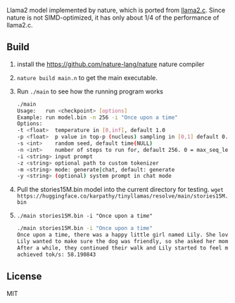 Llama2 model implemented by nature, which is ported from [llama2.c](https://github.com/karpathy/llama2.c). Since nature is not SIMD-optimized, it has only about 1/4 of the performance of llama2.c.

## Build

1. install the https://github.com/nature-lang/nature nature compiler
2. `nature build main.n` to get the main executable.
3. Run `./main` to see how the running program works

     ```sh
    ./main
    Usage:   run <checkpoint> [options]
    Example: run model.bin -n 256 -i "Once upon a time"
    Options:
    -t <float>  temperature in [0,inf], default 1.0
    -p <float>  p value in top-p (nucleus) sampling in [0,1] default 0.9
    -s <int>    random seed, default time(NULL)
    -n <int>    number of steps to run for, default 256. 0 = max_seq_len
    -i <string> input prompt
    -z <string> optional path to custom tokenizer
    -m <string> mode: generate|chat, default: generate
    -y <string> (optional) system prompt in chat mode
    ```

4. Pull the stories15M.bin model into the current directory for testing.
    `wget https://huggingface.co/karpathy/tinyllamas/resolve/main/stories15M.bin`

5. `./main stories15M.bin -i "Once upon a time"`

    ```sh
    ./main stories15M.bin -i "Once upon a time"
    Once upon a time, there was a happy little girl named Lily. She loved to walk in the park with her mommy. One day, they saw a big dog that made them feel nervous. "Mommy, what is that?" asked Lily. "That's a big dog, Lily. He's scary," replied her mommy. 
    Lily wanted to make sure the dog was friendly, so she asked her mommy if she could pet him. Her mommy said yes, so Lily slowly walked up to the dog and pet him gently. The dog was so soft and friendly, and Lily felt very happy. 
    After a while, they continued their walk and Lily started to feel more relaxed. "Mommy, I feel better now. Can we walk again?" asked Lily. "Of course, Lily. Let's walk slowly and safely," said her mommy. And so, they walked back home, feeling happy and relaxed.
    achieved tok/s: 58.190843
    ```

## License
MIT
